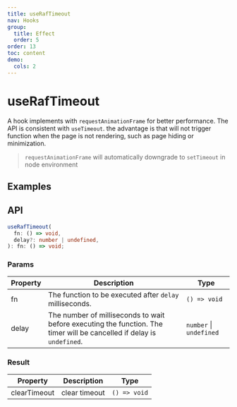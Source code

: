 ```yaml
---
title: useRafTimeout
nav: Hooks
group:
  title: Effect
  order: 5
order: 13
toc: content
demo:
  cols: 2
---
```


# useRafTimeout

A hook implements with `requestAnimationFrame` for better performance. The API is consistent with `useTimeout`. the advantage is that will not trigger function when the page is not rendering, such as page hiding or minimization.

> `requestAnimationFrame` will automatically downgrade to `setTimeout` in node environment

## Examples

<code src="./demo/demo1.tsx"></code>
<code src="./demo/demo2.tsx"></code>

## API

```typescript
useRafTimeout(
  fn: () => void,
  delay?: number | undefined,
): fn: () => void;
```

### Params

| Property | Description                                                                                                            | Type                    |
| -------- | ---------------------------------------------------------------------------------------------------------------------- | ----------------------- |
| fn       | The function to be executed after `delay` milliseconds.                                                                | `() => void`            |
| delay    | The number of milliseconds to wait before executing the function. The timer will be cancelled if delay is `undefined`. | `number` \| `undefined` |

### Result

| Property     | Description   | Type         |
| ------------ | ------------- | ------------ |
| clearTimeout | clear timeout | `() => void` |

